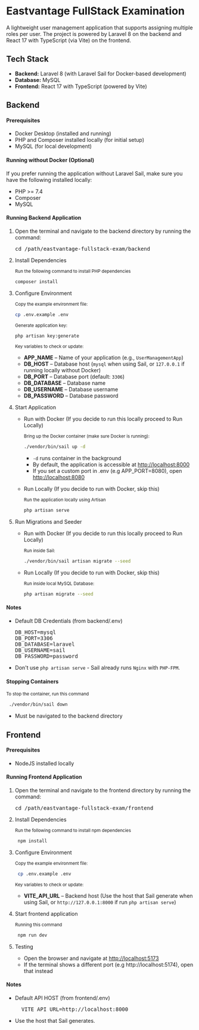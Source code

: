 # Eastvantage FullStack Examination

A lightweight user management application that supports assigning multiple roles per user. The project is powered by Laravel 8 on the backend and React 17 with TypeScript (via Vite) on the frontend.

## Tech Stack

- **Backend:** Laravel 8 (with Laravel Sail for Docker-based development)
- **Database:** MySQL
- **Frontend:** React 17 with TypeScript (powered by Vite)

## Backend

#### Prerequisites

- Docker Desktop (installed and running)
- PHP and Composer installed locally (for initial setup)
- MySQL (for local development)

#### Running without Docker (Optional)

If you prefer running the application without Laravel Sail, make sure you have the following installed locally:

- PHP >= 7.4
- Composer
- MySQL

#### Running Backend Application

1. Open the terminal and navigate to the backend directory by running the command:
   
   <pre>cd /path/eastvantage-fullstack-exam/backend</pre>
   

2. Install Dependencies

   <sub>Run the following command to install PHP dependencies</sub>

     ```bash
     composer install
     ```
   

4. Configure Environment

    <sub>Copy the example environment file:</sub>
  
    ```bash
    cp .env.example .env
    ```

    <sub>Generate application key:</sub>

    ```bash
    php artisan key:generate
    ```

    <sub>Key variables to check or update:</sub>

    - **APP_NAME** – Name of your application (e.g., `UserManagementApp`)
    - **DB_HOST** – Database host (`mysql` when using Sail, or `127.0.0.1` if running locally without Docker)
    - **DB_PORT** – Database port (default: `3306`)
    - **DB_DATABASE** – Database name
    - **DB_USERNAME** – Database username
    - **DB_PASSWORD** – Database password
    
5. Start Application

   - Run with Docker (If you decide to run this locally proceed to Run Locally)
     
      <sub>Bring up the Docker container (make sure Docker is running): </sub>

      ```bash
      ./vendor/bin/sail up -d
      ```

      - `-d` runs container in the background
      - By default, the application is accessible at [http://localhost:8000](http://localhost:8000)
      - If you set a custom port in .env (e.g APP_PORT=8080), open [http://localhost:8080](http://localhost:8080)

   - Run Locally (If you decide to run with Docker, skip this)
    
      <sub>Run the application locally using Artisan</sub>
   
      ```bash
      php artisan serve
      ```

6. Run Migrations and Seeder

   - Run with Docker (If you decide to run this locally proceed to Run Locally)
     
      <sub>Run inside Sail:</sub>
   
      ```bash
      ./vendor/bin/sail artisan migrate --seed
      ```

   - Run Locally (If you decide to run with Docker, skip this)
     
      <sub>Run inside local MySQL Database:</sub>
   
      ```bash
      php artisan migrate --seed
      ```

#### Notes

  - Default DB Credentials (from backend/.env)

    <pre>
    DB_HOST=mysql
    DB_PORT=3306
    DB_DATABASE=laravel
    DB_USERNAME=sail
    DB_PASSWORD=password
    </pre>

 - Don't use `php artisan serve` - Sail already runs `Nginx` with `PHP-FPM`.

#### Stopping Containers

   <sub>To stop the container, run this command</sub>

   ```bash
    ./vendor/bin/sail down
   ```

   - Must be navigated to the backend directory

## Frontend

#### Prerequisites

- NodeJS installed locally

#### Running Frontend Application

1. Open the terminal and navigate to the frontend directory by running the command:
   
   <pre>cd /path/eastvantage-fullstack-exam/frontend</pre>
   

2. Install Dependencies

   <sub>Run the following command to install npm dependencies</sub>
   
   ```bash
    npm install
    ```
   

3. Configure Environment

    <sub>Copy the example environment file:</sub>
  
   ```bash
    cp .env.example .env
    ```

    <sub>Key variables to check or update:</sub>

    - **VITE_API_URL** – Backend host (Use the host that Sail generate when using Sail, or `http://127.0.0.1:8000` if run `php artisan serve`)

4. Start frontend application

   <sub>Running this command</sub>
   ```bash
    npm run dev
    ```

5. Testing
   - Open the browser and navigate at [http://localhost:5173](http://localhost:5173)
   - If the terminal shows a different port (e.g http://localhost:5174), open that instead
   

#### Notes

  - Default API HOST (from frontend/.env)

    <pre>
      VITE_API_URL=http://localhost:8000
    </pre>

 - Use the host that Sail generates.


  
    
